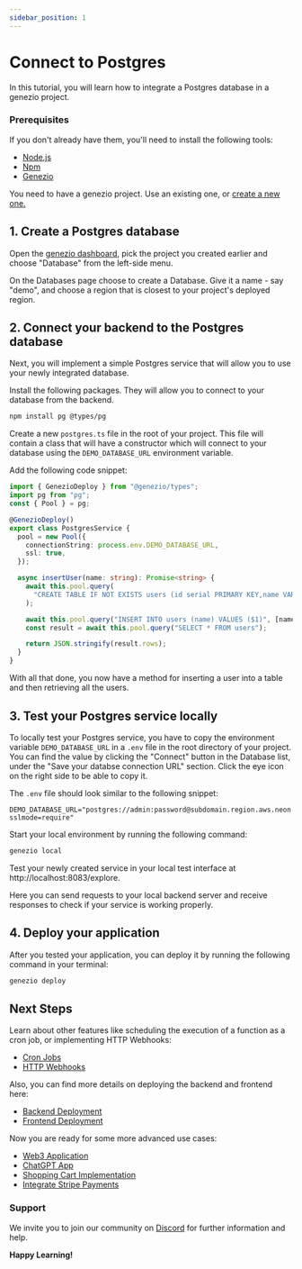 ```yaml
---
sidebar_position: 1
---
```


# Connect to Postgres

In this tutorial, you will learn how to integrate a Postgres database in a genezio project.

### Prerequisites

If you don't already have them, you'll need to install the following tools:

- [Node.js](https://nodejs.org/en/download/current)
- [Npm](https://docs.npmjs.com/downloading-and-installing-node-js-and-npm)
- [Genezio](/docs/getting-started)

You need to have a genezio project. Use an existing one, or [create a new one.](/docs/getting-started)

## 1. Create a Postgres database

Open the [genezio dashboard](https://app.genez.io/dashboard), pick the project you created earlier and choose "Database" from the left-side menu.

On the Databases page choose to create a Database. Give it a name - say "demo", and choose a region that is closest to your project's deployed region.

## 2. Connect your backend to the Postgres database

Next, you will implement a simple Postgres service that will allow you to use your newly integrated database.

Install the following packages. They will allow you to connect to your database from the backend.

```bash
npm install pg @types/pg
```

Create a new `postgres.ts` file in the root of your project. This file will contain a class that will have a constructor which will connect to your database using the `DEMO_DATABASE_URL` environment variable.

Add the following code snippet:

<!-- {% code title="postgres.ts" lineNumbers="true" %} -->

```typescript title="postgres.ts" showLineNumbers
import { GenezioDeploy } from "@genezio/types";
import pg from "pg";
const { Pool } = pg;

@GenezioDeploy()
export class PostgresService {
  pool = new Pool({
    connectionString: process.env.DEMO_DATABASE_URL,
    ssl: true,
  });

  async insertUser(name: string): Promise<string> {
    await this.pool.query(
      "CREATE TABLE IF NOT EXISTS users (id serial PRIMARY KEY,name VARCHAR(255))"
    );

    await this.pool.query("INSERT INTO users (name) VALUES ($1)", [name]);
    const result = await this.pool.query("SELECT * FROM users");

    return JSON.stringify(result.rows);
  }
}
```

<!-- {% endcode %} -->

With all that done, you now have a method for inserting a user into a table and then retrieving all the users.

## 3. Test your Postgres service locally

To locally test your Postgres service, you have to copy the environment variable `DEMO_DATABASE_URL` in a `.env` file in the root directory of your project. You can find the value by clicking the "Connect" button in the Database list, under the "Save your databse connection URL" section. Click the eye icon on the right side to be able to copy it.

The `.env` file should look similar to the following snippet:

<!-- {% code title=".env" %} -->

```fallback title=".env"
DEMO_DATABASE_URL="postgres://admin:password@subdomain.region.aws.neon.tech/demo?sslmode=require"
```

<!-- {% endcode %} -->

Start your local environment by running the following command:

```bash
genezio local
```

Test your newly created service in your local test interface at http://localhost:8083/explore.

Here you can send requests to your local backend server and receive responses to check if your service is working properly.

## 4. Deploy your application

After you tested your application, you can deploy it by running the following command in your terminal:

```bash
genezio deploy
```

## Next Steps

Learn about other features like scheduling the execution of a function as a cron job, or implementing HTTP Webhooks:

- [Cron Jobs](/docs/features/cron-methods)
- [HTTP Webhooks](/docs/features/http-methods-webhooks)

Also, you can find more details on deploying the backend and frontend here:

- [Backend Deployment](/docs/features/backend-deployment)
- [Frontend Deployment](/docs/features/frontend-deployment)

Now you are ready for some more advanced use cases:

- [Web3 Application](https://genezio.com/blog/create-your-first-web3-app/)
- [ChatGPT App](https://genezio.com/blog/create-your-first-app-using-chatgpt/)
- [Shopping Cart Implementation](https://genezio.com/blog/implement-a-shopping-cart-using-typescript-redis-and-react/)
- [Integrate Stripe Payments](https://genezio.com/blog/integrate-stripe-payments/)

### Support <a href="#support" id="support"></a>

We invite you to join our community on [Discord](https://discord.gg/uc9H5YKjXv) for further information and help.

**Happy Learning!**
